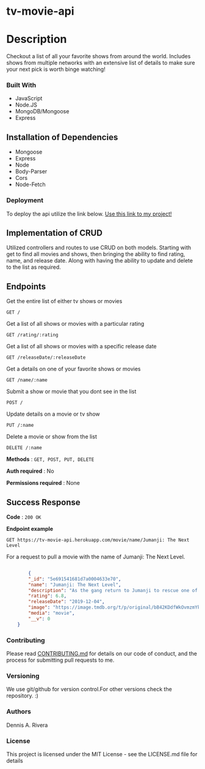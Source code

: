 # tv-movie-api

# Description
Checkout a list of all your favorite shows from around the world. Includes shows from multiple networks with an extensive list of details to make sure your next pick is worth binge watching!

### Built With
- JavaScript
- Node.JS
- MongoDB/Mongoose
- Express

## Installation of Dependencies
- Mongoose
- Express
- Node 
- Body-Parser
- Cors
- Node-Fetch
  
### Deployment

To deploy the api utilize the link below.
[Use this link to my project!](https://tv-movie-api.herokuapp.com/)

## Implementation of CRUD
Utilized controllers and routes to use CRUD on both models. Starting with get to find all movies and shows, then bringing the ability to find rating, name, and release date. Along with having the ability to update and delete to the list as required.

## Endpoints

Get the entire list of either tv shows or movies

```
GET /
```

Get a list of all shows or movies with a particular rating

```
GET /rating/:rating
```

Get a list of all shows or movies with a specific release date

```
GET /releaseDate/:releaseDate
```

Get a details on one of your favorite shows or movies

```
GET /name/:name
```

Submit a show or movie that you dont see in the list

```
POST /
```
Update details on a movie or tv show

```
PUT /:name
```
Delete a movie or show from the list

```
DELETE /:name
```
**Methods** : `GET, POST, PUT, DELETE`

**Auth required** : No

**Permissions required** : None

## Success Response

**Code** : `200 OK`

**Endpoint example**

```
GET https://tv-movie-api.herokuapp.com/movie/name/Jumanji: The Next Level
```

For a request to pull a movie with the name of Jumanji: The Next Level.

```json

        {
        "_id": "5e691541681d7a0004633e70",
        "name": "Jumanji: The Next Level",
        "description": "As the gang return to Jumanji to rescue one of their own, they discover that nothing is as they             expect. The players will have to brave parts unknown and unexplored in order to escape the world’s most dangerous           game.",
        "rating": 6.8,
        "releaseDate": "2019-12-04",
        "image": "https://image.tmdb.org/t/p/original/bB42KDdfWkOvmzmYkmK58ZlCa9P.jpg",
        "media": "movie",
        "__v": 0
    }
```

### Contributing

Please read [CONTRIBUTING.md](https://gist.github.com/PurpleBooth/b24679402957c63ec426) for details on our code of conduct, and the process for submitting pull requests to me.

### Versioning

We use git/github for version control.For other versions check the repository. :)

### Authors

Dennis A. Rivera

### License

This project is licensed under the MIT License - see the LICENSE.md file for details
